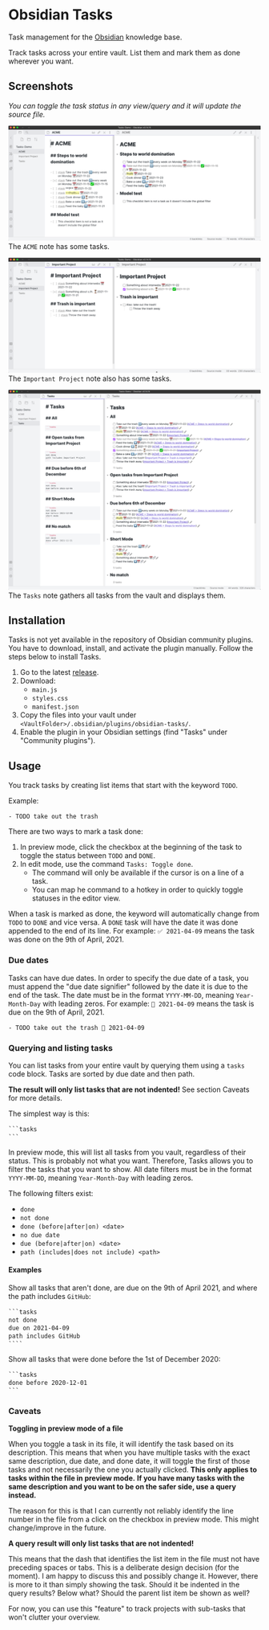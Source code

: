 # Obsidian Tasks

Task management for the [Obsidian](https://obsidian.md/) knowledge base. 

Track tasks across your entire vault. List them and mark them as done wherever you want.

## Screenshots

*You can toggle the task status in any view/query and it will update the source file.*

![ACME Tasks](./resources/screenshots/acme.png)
The `ACME` note has some tasks.

![Important Project Tasks](./resources/screenshots/important_project.png)
The `Important Project` note also has some tasks.

![Tasks Queries](./resources/screenshots/tasks_queries.png)
The `Tasks` note gathers all tasks from the vault and displays them.

## Installation

Tasks is not yet available in the repository of Obsidian community plugins.
You have to download, install, and activate the plugin manually.
Follow the steps below to install Tasks.

1. Go to the latest [release](https://github.com/schemar/obsidian-tasks/releases).
2. Download:
    - `main.js`
    - `styles.css`
    - `manifest.json`
3. Copy the files into your vault under `<VaultFolder>/.obsidian/plugins/obsidian-tasks/`.
4. Enable the plugin in your Obsidian settings (find "Tasks" under "Community plugins").

## Usage

You track tasks by creating list items that start with the keyword `TODO`.

Example:

```
- TODO take out the trash
```

There are two ways to mark a task done:

1. In preview mode, click the checkbox at the beginning of the task to toggle the status between `TODO` and `DONE`.
2. In edit mode, use the command `Tasks: Toggle done`.
    - The command will only be available if the cursor is on a line of a task.
    - You can map he command to a hotkey in order to quickly toggle statuses in the editor view.

When a task is marked as done, the keyword will automatically change from `TODO` to `DONE` and vice versa.
A `DONE` task will have the date it was done appended to the end of its line.
For example: `✅ 2021-04-09` means the task was done on the 9th of April, 2021.

### Due dates

Tasks can have due dates.
In order to specify the due date of a task, you must append the "due date signifier" followed by the date it is due to the end of the task.
The date must be in the format `YYYY-MM-DD`, meaning `Year-Month-Day` with leading zeros.
For example: `📅 2021-04-09` means the task is due on the 9th of April, 2021.

```
- TODO take out the trash 📅 2021-04-09
```

### Querying and listing tasks

You can list tasks from your entire vault by querying them using a `tasks` code block.
Tasks are sorted by due date and then path.

**The result will only list tasks that are not indented!**
See section Caveats for more details.

The simplest way is this:

    ```tasks
    ```

In preview mode, this will list all tasks from you vault, regardless of their status.
This is probably not what you want. Therefore, Tasks allows you to filter the tasks that you want to show.
All date filters must be in the format `YYYY-MM-DD`, meaning `Year-Month-Day` with leading zeros.

The following filters exist:

- `done`
- `not done`
- `done (before|after|on) <date>`
- `no due date`
- `due (before|after|on) <date>`
- `path (includes|does not include) <path>`

#### Examples

Show all tasks that aren't done, are due on the 9th of April 2021, and where the path includes `GitHub`:

    ```tasks
    not done
    due on 2021-04-09
    path includes GitHub
    ````

Show all tasks that were done before the 1st of December 2020:

    ```tasks
    done before 2020-12-01
    ```

### Caveats

**Toggling in preview mode of a file**

When you toggle a task in its file, it will identify the task based on its description.
This means that when you have multiple tasks with the exact same description, due date, and done date, it will toggle the first of those tasks and not necessarily the one you actually clicked.
**This only applies to tasks within the file in preview mode.**
**If you have many tasks with the same description and you want to be on the safer side, use a query instead.**

The reason for this is that I can currently not reliably identify the line number in the file from a click on the checkbox in preview mode.
This might change/improve in the future.

**A query result will only list tasks that are not indented!**

This means that the dash that identifies the list item in the file must not have preceding spaces or tabs.
This is a deliberate design decision (for the moment).
I am happy to discuss this and possibly change it.
However, there is more to it than simply showing the task.
Should it be indented in the query results? Below what? Should the parent list item be shown as well?

For now, you can use this "feature" to track projects with sub-tasks that won't clutter your overview.
